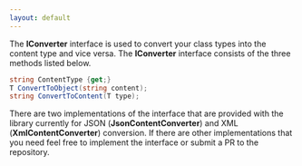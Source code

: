 ```yaml
---
layout: default
---
```


The **IConverter<T>** interface is used to convert your class types into the content type and vice versa. The **IConverter<T>** interface consists of the three methods listed below.

``` csharp
string ContentType {get;}
T ConvertToObject(string content);
string ConvertToContent(T type);
```

There are two implementations of the interface that are provided with the library currently for JSON (**JsonContentConverter<T>**) and XML (**XmlContentConverter<T>**) conversion. If there are other implementations that you need feel free to implement the interface or submit a PR to the repository.